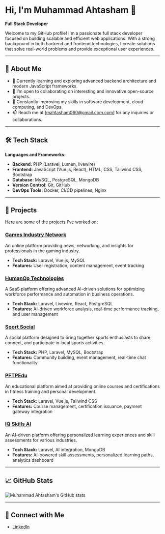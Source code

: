 # Hi, I'm Muhammad Ahtasham 👋

**Full Stack Developer**

Welcome to my GitHub profile! I'm a passionate full stack developer focused on building scalable and efficient web applications. With a strong background in both backend and frontend technologies, I create solutions that solve real-world problems and provide exceptional user experiences.

---

## 🚀 About Me
- 🌱 Currently learning and exploring advanced backend architecture and modern JavaScript frameworks.
- 👯 I’m open to collaborating on interesting and innovative open-source projects.
- 🧠 Constantly improving my skills in software development, cloud computing, and DevOps.
- 📫 Reach me at [mahtasham060@gmail.com.com] for any inquiries or collaborations.

---

## 🛠 Tech Stack
**Languages and Frameworks:**
- **Backend:** PHP (Laravel, Lumen, livewire)
- **Frontend:** JavaScript (Vue.js, React), HTML, CSS, Tailwind CSS, Bootstrap
- **Database:** MySQL, PostgreSQL, MongoDB
- **Version Control:** Git, GitHub
- **DevOps Tools:** Docker, CI/CD pipelines, Nginx

---

## 💼 Projects
Here are some of the projects I’ve worked on:

### [Games Industry Network](https://dev.gamesindustry.network/landing)
An online platform providing news, networking, and insights for professionals in the gaming industry.

- **Tech Stack:** Laravel, Vue.js, MySQL
- **Features:** User registration, content management, event tracking

### [HumanOp Technologies](https://humanoptech.com/)
A SaaS platform offering advanced AI-driven solutions for optimizing workforce performance and automation in business operations.

- **Tech Stack:** Laravel, Livewire, React, PostgreSQL
- **Features:** AI-driven workforce analysis, real-time performance tracking, and user management

### [Sport Social](https://www.sportsocial.org/public/)
A social platform designed to bring together sports enthusiasts to share, connect, and participate in local sports activities.

- **Tech Stack:** PHP, Laravel, MySQL, Bootstrap
- **Features:** Community building, event management, real-time chat functionality

### [PFTPEdu](https://pftpedu.org/)
An educational platform aimed at providing online courses and certifications in fitness training and personal development.

- **Tech Stack:** Laravel, Vue.js, Tailwind CSS
- **Features:** Course management, certification issuance, payment gateway integration

### [IQ Skills AI](https://iqskills.ai/)
An AI-driven platform offering personalized learning experiences and skill assessments for various industries.

- **Tech Stack:** Laravel, AI integration, MongoDB
- **Features:** AI-powered skill assessments, personalized learning paths, analytics dashboard

---

## 📈 GitHub Stats
![Muhammad Ahtasham's GitHub stats](https://github-readme-stats.vercel.app/api?username=yourusername&show_icons=true&theme=radical)

---

## 🔗 Connect with Me
- [LinkedIn](https://www.linkedin.com/in/muhammad-ahtasham-b45b66214/)
